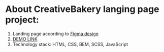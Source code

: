 # About CreativeBakery langing page project:
1. Landing page according to [Figma design]()
2. [DEMO LINK](https://proznerka.github.io/CreativeBakery_layout)
3. Technology stack: HTML, CSS, BEM, SCSS, JavaScript
